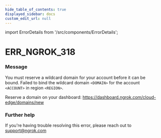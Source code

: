 ```yaml
---
hide_table_of_contents: true
displayed_sidebar: docs
custom_edit_url: null
---
```


import ErrorDetails from '/src/components/ErrorDetails';

# ERR_NGROK_318

### Message
You must reserve a wildcard domain for your account before it can be bound.
Failed to bind the wildcard domain `<DOMAIN>` for the account `<ACCOUNT>` in region `<REGION>`.

Reserve a domain on your dashboard: https://dashboard.ngrok.com/cloud-edge/domains/new

### Further help
If you're having trouble resolving this error, please reach out to [support@ngrok.com](mailto:support@ngrok.com?subject=Help%20with%20ERR_NGROK_318)

<ErrorDetails error='err_ngrok_318' />
